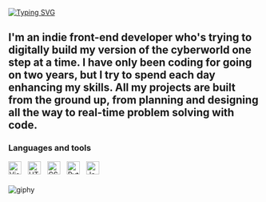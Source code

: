<a href="https://git.io/typing-svg"><img src="https://readme-typing-svg.demolab.com?font=Oswald+code&pause=1000&color=1A1DF7&center=true&multiline=true&width=435&height=60&lines=Dísù+Turner;Front-end+developer;Always+learning" alt="Typing SVG" /></a>
 
I'm an indie front-end developer who's trying to digitally build my version of the cyberworld one step at a time. I have only been coding for going on two years, but I try to spend each day enhancing my skills. All my projects are built from the ground up, from planning and designing all the way to real-time problem solving with code.
-------------------------------------------------------------------
### Languages and tools 


<img align="left" alt="Visual Studio Code" width="26px" src="https://cdn.jsdelivr.net/gh/devicons/devicon/icons/vscode/vscode-original.svg" style="padding-right:10px;" />
<img align="left" alt="HTML5" width="26px" src="https://cdn.jsdelivr.net/gh/devicons/devicon/icons/html5/html5-original.svg" style="padding-right:10px;" />
<img align="left" alt="CSS3" width="26px" src="https://cdn.jsdelivr.net/gh/devicons/devicon/icons/css3/css3-original.svg" style="padding-right:10px;" />
<img align="left" alt="Python" width="26px" src="https://cdn.jsdelivr.net/gh/devicons/devicon/icons/python/python-original-wordmark.svg" style="padding-right:10px;" />
<img align="left" alt="JavaScript" width="26px" src="https://cdn.jsdelivr.net/gh/devicons/devicon/icons/javascript/javascript-original.svg" style="padding-right:10px;" />
<br></br>

![giphy](https://github.com/codenameAT/codenameAT/assets/141349477/ef43170e-8bd7-4764-ae2b-dd5b29a13ae1)


